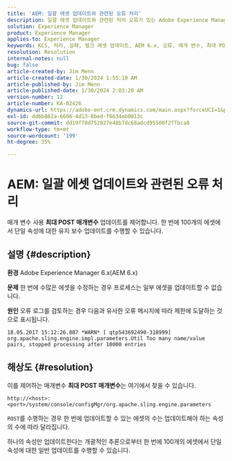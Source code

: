 ```yaml
---
title: 'AEM: 일괄 에셋 업데이트와 관련된 오류 처리'
description: 일괄 에셋 업데이트와 관련된 처리 오류가 있는 Adobe Experience Manager 6.x 문제를 해결하는 방법에 대해 알아봅니다.
solution: Experience Manager
product: Experience Manager
applies-to: Experience Manager
keywords: KCS, 처리, 실패, 벌크 에셋 업데이트, AEM 6.x, 오류, 매개 변수, 최대 POST 매개 변수, 100, Adobe Experience Manager 6.x, 문제 해결
resolution: Resolution
internal-notes: null
bug: false
article-created-by: Jim Menn
article-created-date: 1/30/2024 1:55:19 AM
article-published-by: Jim Menn
article-published-date: 1/30/2024 2:03:20 AM
version-number: 12
article-number: KA-02426
dynamics-url: https://adobe-ent.crm.dynamics.com/main.aspx?forceUCI=1&pagetype=entityrecord&etn=knowledgearticle&id=f2068998-12bf-ee11-9079-6045bd006268
exl-id: dd6b862a-6606-4d13-8bed-f6634eb0813c
source-git-commit: dd19f78d752827e48b7dc68adcd95500f2ffbca0
workflow-type: tm+mt
source-wordcount: '199'
ht-degree: 35%

---
```


# AEM: 일괄 에셋 업데이트와 관련된 오류 처리


매개 변수 사용 <b>최대 POST 매개변수</b> 업데이트를 제어합니다. 한 번에 100개의 에셋에서 단일 속성에 대한 유지 보수 업데이트를 수행할 수 있습니다.

## 설명 {#description}


<b>환경</b>
Adobe Experience Manager 6.x(AEM 6.x)

<b>문제</b>
한 번에 수많은 에셋을 수정하는 경우 프로세스는 일부 에셋을 업데이트할 수 없습니다.

<b>원인</b>
오류 로그를 검토하는 경우 다음과 유사한 오류 메시지에 따라 제한에 도달하는 것으로 표시됩니다.

`18.05.2017 15:12:26.887 *WARN* [ qtp543692490-318999]  org.apache.sling.engine.impl.parameters.Util Too many name/value pairs, stopped processing after 10000 entries`


## 해상도 {#resolution}


이를 제어하는 매개변수 <b>최대 POST 매개변수</b>는 여기에서 찾을 수 있습니다.

`http://<host>:<port>/system/console/configMgr/org.apache.sling.engine.parameters`

`POST`를 수행하는 경우 한 번에 업데이트할 수 있는 에셋의 수는 업데이트해야 하는 속성의 수에 따라 달라집니다.

하나의 속성만 업데이트한다는 개괄적인 추론으로부터 한 번에 100개의 에셋에서 단일 속성에 대한 일반 업데이트를 수행할 수 있습니다.
